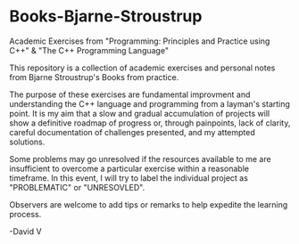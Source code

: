 # Books-Bjarne-Stroustrup
Academic Exercises from "Programming: Principles and Practice using C++" &amp; "The C++ Programming Language"

This repository is a collection of academic exercises and personal notes from Bjarne Stroustrup's Books from practice. 

The purpose of these exercises are fundamental improvment and understanding the C++ language and programming from a layman's
starting point. It is my aim that a slow and gradual accumulation of projects will show a definitive roadmap of progress or, through painpoints, lack of clarity, careful documentation of challenges presented, and my attempted solutions.

Some problems may go unresolved if the resources available to me are insufficient to overcome a particular exercise within a reasonable timeframe. In this event, I will try to label the individual project as "PROBLEMATIC" or "UNRESOVLED".

Observers are welcome to add tips or remarks to help expedite the learning process.

-David V
